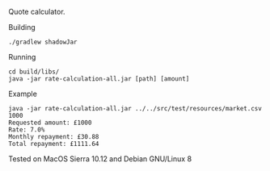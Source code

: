 Quote calculator.

Building
```
./gradlew shadowJar
```

Running
```
cd build/libs/
java -jar rate-calculation-all.jar [path] [amount]
```

Example
```
java -jar rate-calculation-all.jar ../../src/test/resources/market.csv 1000
Requested amount: £1000
Rate: 7.0%
Monthly repayment: £30.88
Total repayment: £1111.64
```

Tested on MacOS Sierra 10.12 and Debian GNU/Linux 8